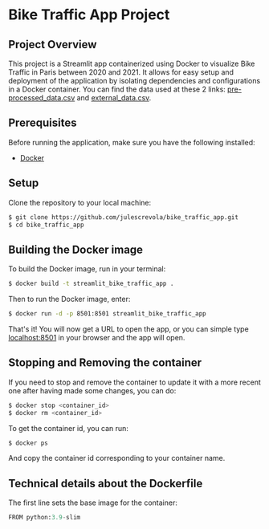 # Bike Traffic App Project

## Project Overview

This project is a Streamlit app containerized using Docker to visualize Bike Traffic in Paris between 2020 and 2021. It allows for easy setup and deployment of the application by isolating dependencies and configurations in a Docker container.
You can find the data used at these 2 links: [pre-processed_data.csv](https://hecparis-my.sharepoint.com/:x:/g/personal/jules_crevola_hec_edu/EU7xJlbi8H5LiVzRzW7K1j0Bb8JrdJnYgz5puyZUpstq8A?e=hzyirD) and [external_data.csv](https://hecparis-my.sharepoint.com/:x:/g/personal/jules_crevola_hec_edu/Ee0oCWNGBs5KtyyTgcpc-pgBmhS4lq732ZRQeyj0jbnNQg?e=fRajCf).

## Prerequisites

Before running the application, make sure you have the following installed:

- [Docker](https://www.docker.com/get-started)

## Setup

Clone the repository to your local machine:

```bash
$ git clone https://github.com/julescrevola/bike_traffic_app.git
$ cd bike_traffic_app
```

## Building the Docker image

To build the Docker image, run in your terminal:

```bash
$ docker build -t streamlit_bike_traffic_app .
```

Then to run the Docker image, enter:

```bash
$ docker run -d -p 8501:8501 streamlit_bike_traffic_app
```
That's it! You will now get a URL to open the app, or you can simple type [localhost:8501](http://localhost:8501/) in your browser and the app will open.

## Stopping and Removing the container

If you need to stop and remove the container to update it with a more recent one after having made some changes, you can do:

```bash
$ docker stop <container_id>
$ docker rm <container_id>
```

To get the container id, you can run:

```bash
$ docker ps
```



And copy the container id corresponding to your container name.


## Technical details about the Dockerfile

The first line sets the base image for the container:

```python
FROM python:3.9-slim
```

